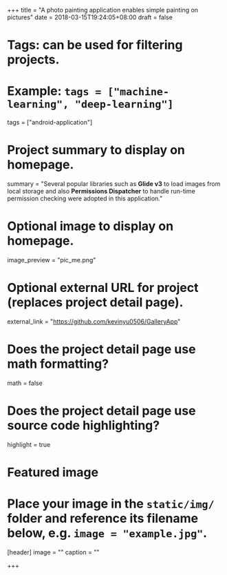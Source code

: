 +++
title = "A photo painting application enables simple painting on pictures"
date = 2018-03-15T19:24:05+08:00
draft = false

# Tags: can be used for filtering projects.
# Example: `tags = ["machine-learning", "deep-learning"]`
tags = ["android-application"]

# Project summary to display on homepage.
summary = "Several popular libraries such as **Glide v3** to load images from local storage and also **Permissions Dispatcher** to handle run-time permission checking were adopted in this application."

# Optional image to display on homepage.
image_preview = "pic_me.png"

# Optional external URL for project (replaces project detail page).
external_link = "https://github.com/kevinyu0506/GalleryApp"

# Does the project detail page use math formatting?
math = false

# Does the project detail page use source code highlighting?
highlight = true

# Featured image
# Place your image in the `static/img/` folder and reference its filename below, e.g. `image = "example.jpg"`.
[header]
image = ""
caption = ""

+++
